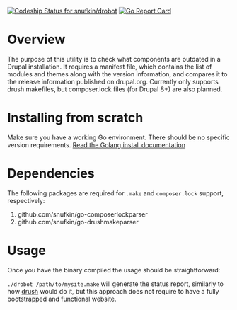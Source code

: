 [ ![Codeship Status for snufkin/drobot](https://app.codeship.com/projects/a3f473f0-3fcd-0136-942a-6a4ec1b9b8d8/status?branch=master)](https://app.codeship.com/projects/290926)
[![Go Report Card](https://goreportcard.com/badge/github.com/snufkin/drobot)](https://goreportcard.com/report/github.com/snufkin/drobot)

# Overview
The purpose of this utility is to check what components are outdated in a Drupal
 installation. It requires a manifest file, which contains the list of modules
 and themes along with the version information, and compares it to the release
 information published on drupal.org. Currently only supports drush makefiles,
 but composer.lock files (for Drupal 8+) are also planned.

# Installing from scratch

Make sure you have a working Go environment. There should be no specific
version requirements. [Read the Golang install documentation](https://golang.org/doc/install)

# Dependencies

The following packages are required for `.make` and `composer.lock` support, respectively:
1. github.com/snufkin/go-composerlockparser
1. github.com/snufkin/go-drushmakeparser

# Usage

Once you have the binary compiled the usage should be straightforward:

`./drobot /path/to/mysite.make` will generate the status report, similarly to
how [drush](https://www.drush.org/) would do it, but this approach does not
require to have a fully bootstrapped and functional website.
